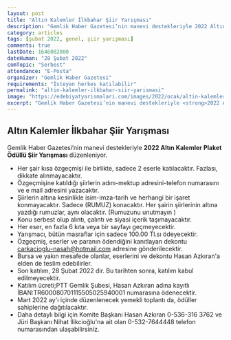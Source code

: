 ```yaml
---
layout: post
title: "Altın Kalemler İlkbahar Şiir Yarışması"
description: "Gemlik Haber Gazetesi’nin manevi destekleriyle 2022 Altın Kalemler Plaket Ödüllü Şiir Yarışması düzenleniyor."
category: articles
tags: [şubat 2022, genel, şiir yarışması]
comments: true
lastDate: 1646002800
dateHuman: "28 Şubat 2022"
comTopic: "Serbest"
attendance: "E-Posta"
organizer: "Gemlik Haber Gazetesi"
requirements: "İsteyen herkes katılabilir"
permalink: "altin-kalemler-ilkbahar-siir-yarismasi"
image: "https://edebiyatyarismalari.com/images/2022/ocak/altin-kalemler-ilkbahar-siir-yarismasi.jpg"
excerpt: "Gemlik Haber Gazetesi’nin manevi destekleriyle <strong>2022 Altın Kalemler Plaket Ödüllü Şiir Yarışması</strong> düzenleniyor."
---
```


## Altın Kalemler İlkbahar Şiir Yarışması
Gemlik Haber Gazetesi’nin manevi destekleriyle **2022 Altın Kalemler Plaket Ödüllü Şiir Yarışması** düzenleniyor.  

- Her şair kısa özgeçmişi ile birlikte, sadece 2 eserle katılacaktır. Fazlası, dikkate alınmayacaktır.
- Özgeçmişine katıldığı şiirlerin adını-mektup adresini-telefon numarasını ve e mail adresini yazacaktır.
- Şiirlerin altına kesinlikle isim-imza-tarih ve herhangi bir işaret konmayacaktır. Sadece (RUMUZ) konacaktır. Her şairin şiirlerinin altına yazdığı rumuzlar, aynı olacaktır. (Rumuzunu unutmayın )
- Konu serbest olup alıntı, çalıntı ve siyasi içerik taşımayacaktır.
- Her eser, en fazla 6 kıta veya bir sayfayı geçmeyecektir.
- Yarışmacı, bütün masraflar için sadece 100.00 Tl.sı ödeyecektir.
- Özgeçmiş, eserler ve paranın ödendiğini kanıtlayan dekontu carkacioglu-nasah@hotmail.com adresine gönderilecektir.
- Bursa ve yakın mesafede olanlar, eserlerini ve dekontu Hasan Azkıran'a elden de teslim edebilirler.
- Son katılım, 28 Şubat 2022 dir. Bu tarihten sonra, katılım kabul edilmeyecektir.
- Katılım ücreti;PTT Gemlik Şubesi, Hasan Azkıran adına kayıtlı İBAN:TR600080701115505025940001 numarasına ödenecektir.
- Mart 2022 ay'ı içinde düzenlenecek yemekli toplantı da, ödüller sahiplerine dağıtılacaktır.
- Daha detaylı bilgi için Komite Başkanı Hasan Azkıran 0-536-316 3762 ve Jüri Başkanı Nihat İlikcioğlu'na ait olan 0-532-7644448 telefon numarasından ulaşabilirsiniz.